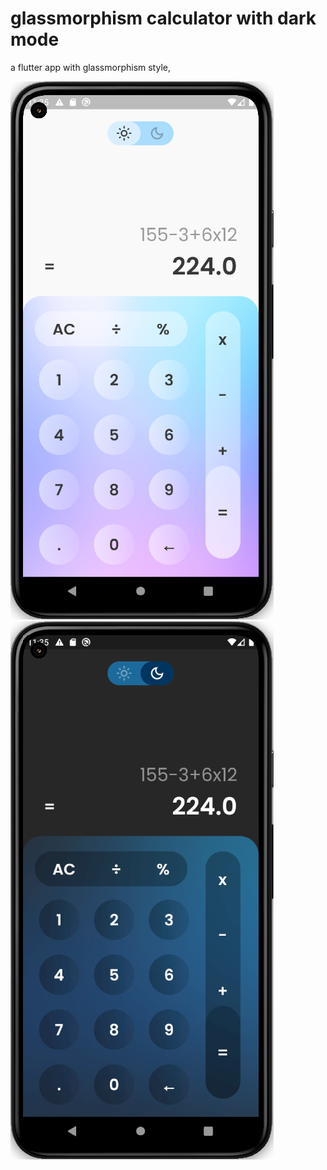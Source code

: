 # glassmorphism calculator with dark mode

a flutter app with glassmorphism style,

<img src="https://raw.githubusercontent.com/ALFIAN-code/flutter_calculator/main/Screenshot%20from%202023-08-23%2011-35-48.png">  <img src="https://raw.githubusercontent.com/ALFIAN-code/flutter_calculator/main/Screenshot%20from%202023-08-23%2011-35-54.png">

